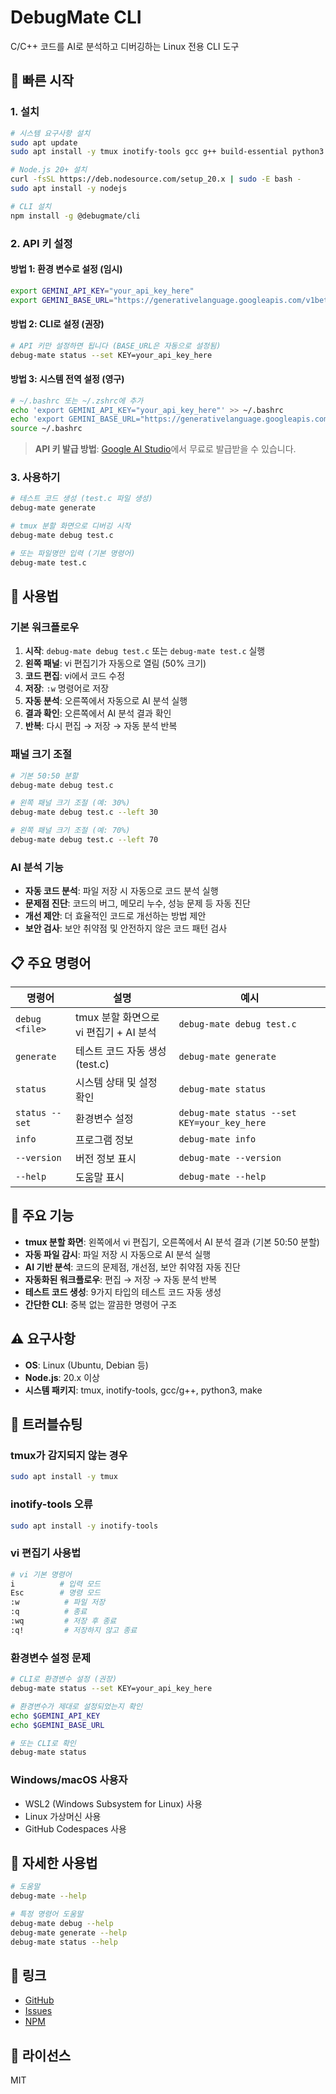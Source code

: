 # DebugMate CLI

C/C++ 코드를 AI로 분석하고 디버깅하는 Linux 전용 CLI 도구

## 🚀 빠른 시작

### 1. 설치

```bash
# 시스템 요구사항 설치
sudo apt update
sudo apt install -y tmux inotify-tools gcc g++ build-essential python3 make

# Node.js 20+ 설치
curl -fsSL https://deb.nodesource.com/setup_20.x | sudo -E bash -
sudo apt install -y nodejs

# CLI 설치
npm install -g @debugmate/cli
```

### 2. API 키 설정

#### 방법 1: 환경 변수로 설정 (임시)
```bash
export GEMINI_API_KEY="your_api_key_here"
export GEMINI_BASE_URL="https://generativelanguage.googleapis.com/v1beta/models/gemini-1.5-pro:generateContent"
```

#### 방법 2: CLI로 설정 (권장)
```bash
# API 키만 설정하면 됩니다 (BASE_URL은 자동으로 설정됨)
debug-mate status --set KEY=your_api_key_here
```

#### 방법 3: 시스템 전역 설정 (영구)
```bash
# ~/.bashrc 또는 ~/.zshrc에 추가
echo 'export GEMINI_API_KEY="your_api_key_here"' >> ~/.bashrc
echo 'export GEMINI_BASE_URL="https://generativelanguage.googleapis.com/v1beta/models/gemini-1.5-pro:generateContent"' >> ~/.bashrc
source ~/.bashrc
```

> **API 키 발급 방법**: [Google AI Studio](https://makersuite.google.com/app/apikey)에서 무료로 발급받을 수 있습니다.

### 3. 사용하기

```bash
# 테스트 코드 생성 (test.c 파일 생성)
debug-mate generate

# tmux 분할 화면으로 디버깅 시작
debug-mate debug test.c

# 또는 파일명만 입력 (기본 명령어)
debug-mate test.c
```

## 🎯 사용법

### 기본 워크플로우

1. **시작**: `debug-mate debug test.c` 또는 `debug-mate test.c` 실행
2. **왼쪽 패널**: vi 편집기가 자동으로 열림 (50% 크기)
3. **코드 편집**: vi에서 코드 수정
4. **저장**: `:w` 명령어로 저장
5. **자동 분석**: 오른쪽에서 자동으로 AI 분석 실행
6. **결과 확인**: 오른쪽에서 AI 분석 결과 확인
7. **반복**: 다시 편집 → 저장 → 자동 분석 반복

### 패널 크기 조절

```bash
# 기본 50:50 분할
debug-mate debug test.c

# 왼쪽 패널 크기 조절 (예: 30%)
debug-mate debug test.c --left 30

# 왼쪽 패널 크기 조절 (예: 70%)
debug-mate debug test.c --left 70
```

### AI 분석 기능

- **자동 코드 분석**: 파일 저장 시 자동으로 코드 분석 실행
- **문제점 진단**: 코드의 버그, 메모리 누수, 성능 문제 등 자동 진단
- **개선 제안**: 더 효율적인 코드로 개선하는 방법 제안
- **보안 검사**: 보안 취약점 및 안전하지 않은 코드 패턴 검사

## 📋 주요 명령어

| 명령어 | 설명 | 예시 |
|--------|------|------|
| `debug <file>` | tmux 분할 화면으로 vi 편집기 + AI 분석 | `debug-mate debug test.c` |
| `generate` | 테스트 코드 자동 생성 (test.c) | `debug-mate generate` |
| `status` | 시스템 상태 및 설정 확인 | `debug-mate status` |
| `status --set` | 환경변수 설정 | `debug-mate status --set KEY=your_key_here` |
| `info` | 프로그램 정보 | `debug-mate info` |
| `--version` | 버전 정보 표시 | `debug-mate --version` |
| `--help` | 도움말 표시 | `debug-mate --help` |

## 🎯 주요 기능

- **tmux 분할 화면**: 왼쪽에서 vi 편집기, 오른쪽에서 AI 분석 결과 (기본 50:50 분할)
- **자동 파일 감시**: 파일 저장 시 자동으로 AI 분석 실행
- **AI 기반 분석**: 코드의 문제점, 개선점, 보안 취약점 자동 진단
- **자동화된 워크플로우**: 편집 → 저장 → 자동 분석 반복
- **테스트 코드 생성**: 9가지 타입의 테스트 코드 자동 생성
- **간단한 CLI**: 중복 없는 깔끔한 명령어 구조

## ⚠️ 요구사항

- **OS**: Linux (Ubuntu, Debian 등)
- **Node.js**: 20.x 이상
- **시스템 패키지**: tmux, inotify-tools, gcc/g++, python3, make

## 🔧 트러블슈팅

### tmux가 감지되지 않는 경우
```bash
sudo apt install -y tmux
```

### inotify-tools 오류
```bash
sudo apt install -y inotify-tools
```

### vi 편집기 사용법
```bash
# vi 기본 명령어
i          # 입력 모드
Esc        # 명령 모드
:w          # 파일 저장
:q          # 종료
:wq         # 저장 후 종료
:q!         # 저장하지 않고 종료
```

### 환경변수 설정 문제
```bash
# CLI로 환경변수 설정 (권장)
debug-mate status --set KEY=your_api_key_here

# 환경변수가 제대로 설정되었는지 확인
echo $GEMINI_API_KEY
echo $GEMINI_BASE_URL

# 또는 CLI로 확인
debug-mate status
```

### Windows/macOS 사용자
- WSL2 (Windows Subsystem for Linux) 사용
- Linux 가상머신 사용
- GitHub Codespaces 사용

## 📖 자세한 사용법

```bash
# 도움말
debug-mate --help

# 특정 명령어 도움말
debug-mate debug --help
debug-mate generate --help
debug-mate status --help
```

## 🔗 링크

- [GitHub](https://github.com/zzmnxn/Debug_Mate)
- [Issues](https://github.com/zzmnxn/Debug_Mate/issues)
- [NPM](https://www.npmjs.com/package/@debugmate/cli)

## 📄 라이선스

MIT
